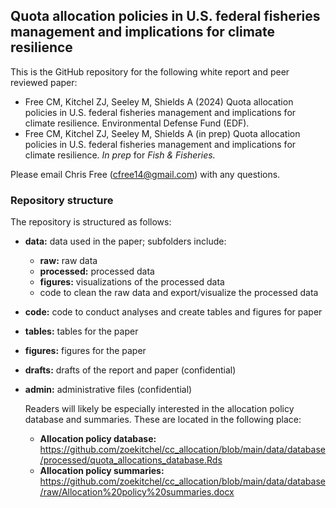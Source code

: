 ## Quota allocation policies in U.S. federal fisheries management and implications for climate resilience

This is the GitHub repository for the following white report and peer reviewed paper:

 * Free CM, Kitchel ZJ, Seeley M, Shields A (2024) Quota allocation policies in U.S. federal fisheries management and implications for climate resilience. Environmental Defense Fund (EDF).
 * Free CM, Kitchel ZJ, Seeley M, Shields A (in prep) Quota allocation policies in U.S. federal fisheries management and implications for climate resilience. _In prep_ for _Fish & Fisheries._

Please email Chris Free (cfree14@gmail.com) with any questions.

### Repository structure

The repository is structured as follows:

- **data:** data used in the paper; subfolders include:
  - **raw:** raw data
  - **processed:** processed data
  - **figures:** visualizations of the processed data
  - code to clean the raw data and export/visualize the processed data
- **code:** code to conduct analyses and create tables and figures for paper
- **tables:** tables for the paper
- **figures:** figures for the paper
- **drafts:** drafts of the report and paper (confidential)
- **admin:** administrative files (confidential)

  Readers will likely be especially interested in the allocation policy database and summaries. These are located in the following place:

  * **Allocation policy database:** https://github.com/zoekitchel/cc_allocation/blob/main/data/database/processed/quota_allocations_database.Rds
  * **Allocation policy summaries:** https://github.com/zoekitchel/cc_allocation/blob/main/data/database/raw/Allocation%20policy%20summaries.docx



